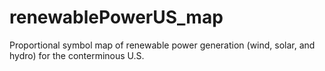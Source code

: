 # renewablePowerUS_map
Proportional symbol map of renewable power generation (wind, solar, and hydro) for the conterminous U.S.
